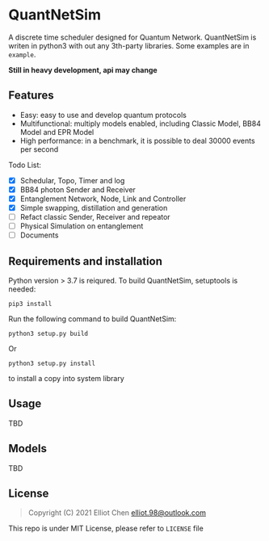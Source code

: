 # QuantNetSim

A discrete time scheduler designed for Quantum Network. QuantNetSim is writen in python3 with out any 3th-party libraries. Some examples are in `example`.

**Still in heavy development, api may change**

## Features
* Easy: easy to use and develop quantum protocols
* Multifunctional: multiply models enabled, including Classic Model, BB84 Model and EPR Model
* High performance: in a benchmark, it is possible to deal 30000 events per second

Todo List:
- [x] Schedular, Topo, Timer and log
- [x] BB84 photon Sender and Receiver
- [x] Entanglement Network, Node, Link and Controller
- [x] Simple swapping, distillation and generation
- [ ] Refact classic Sender, Receiver and repeator
- [ ] Physical Simulation on entanglement
- [ ] Documents 

## Requirements and installation
Python version > 3.7 is reiqured. To build QuantNetSim, setuptools is needed:
```
pip3 install
```

Run the following command to build QuantNetSim:
```
python3 setup.py build
```
Or
```
python3 setup.py install
```
to install a copy into system library

## Usage
TBD

## Models
TBD

## License

> Copyright (C) 2021 Elliot Chen <elliot.98@outlook.com>

This repo is under MIT License, please refer to `LICENSE` file